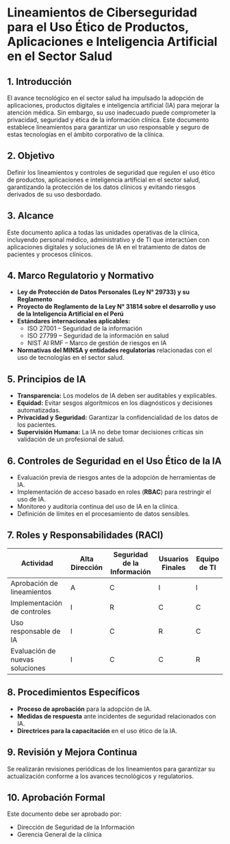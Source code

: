 # Lineamientos de Ciberseguridad para el Uso Ético de Productos, Aplicaciones e Inteligencia Artificial en el Sector Salud

## 1. Introducción
El avance tecnológico en el sector salud ha impulsado la adopción de aplicaciones, productos digitales e inteligencia artificial (IA) para mejorar la atención médica. Sin embargo, su uso inadecuado puede comprometer la privacidad, seguridad y ética de la información clínica. Este documento establece lineamientos para garantizar un uso responsable y seguro de estas tecnologías en el ámbito corporativo de la clínica.

## 2. Objetivo
Definir los lineamientos y controles de seguridad que regulen el uso ético de productos, aplicaciones e inteligencia artificial en el sector salud, garantizando la protección de los datos clínicos y evitando riesgos derivados de su uso desbordado.

## 3. Alcance
Este documento aplica a todas las unidades operativas de la clínica, incluyendo personal médico, administrativo y de TI que interactúen con aplicaciones digitales y soluciones de IA en el tratamiento de datos de pacientes y procesos clínicos.

## 4. Marco Regulatorio y Normativo
- **Ley de Protección de Datos Personales (Ley N° 29733) y su Reglamento**
- **Proyecto de Reglamento de la Ley N° 31814 sobre el desarrollo y uso de la Inteligencia Artificial en el Perú**
- **Estándares internacionales aplicables:** 
  - ISO 27001 – Seguridad de la información
  - ISO 27799 – Seguridad de la información en salud
  - NIST AI RMF – Marco de gestión de riesgos en IA
- **Normativas del MINSA y entidades regulatorias** relacionadas con el uso de tecnologías en el sector salud.

## 5. Principios de IA
- **Transparencia:** Los modelos de IA deben ser auditables y explicables.
- **Equidad:** Evitar sesgos algorítmicos en los diagnósticos y decisiones automatizadas.
- **Privacidad y Seguridad:** Garantizar la confidencialidad de los datos de los pacientes.
- **Supervisión Humana:** La IA no debe tomar decisiones críticas sin validación de un profesional de salud.

## 6. Controles de Seguridad en el Uso Ético de la IA
-  Evaluación previa de riesgos antes de la adopción de herramientas de IA.
-  Implementación de acceso basado en roles (**RBAC**) para restringir el uso de IA.
-  Monitoreo y auditoría continua del uso de IA en la clínica.
-  Definición de límites en el procesamiento de datos sensibles.

## 7. Roles y Responsabilidades (RACI)
| **Actividad** | **Alta Dirección** | **Seguridad de la Información** | **Usuarios Finales** | **Equipo de TI** |
|--------------|------------------|-------------------------|----------------|-------------|
| Aprobación de lineamientos | A | C | I | I |
| Implementación de controles | I | R | C | C |
| Uso responsable de IA | I | C | R | C |
| Evaluación de nuevas soluciones | I | C | C | R |

## 8. Procedimientos Específicos
-  **Proceso de aprobación** para la adopción de IA.
-  **Medidas de respuesta** ante incidentes de seguridad relacionados con IA.
-  **Directrices para la capacitación** en el uso ético de la IA.

## 9. Revisión y Mejora Continua
Se realizarán revisiones periódicas de los lineamientos para garantizar su actualización conforme a los avances tecnológicos y regulatorios.

## 10. Aprobación Formal
Este documento debe ser aprobado por:
- Dirección de Seguridad de la Información  
- Gerencia General de la clínica

